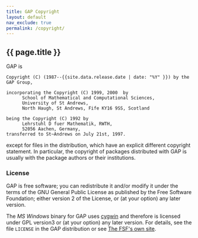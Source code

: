 ```yaml
---
title: GAP Copyright
layout: default
nav_exclude: true
permalink: /copyright/
---
```


## {{ page.title }}

GAP is

    Copyright (C) (1987--{{site.data.release.date | date: "%Y" }}) by the GAP Group,

    incorporating the Copyright (C) 1999, 2000  by
          School of Mathematical and Computational Sciences,
          University of St Andrews,
          North Haugh, St Andrews, Fife KY16 9SS, Scotland

    being the Copyright (C) 1992 by
          Lehrstuhl D fuer Mathematik, RWTH,
          52056 Aachen, Germany,
    transferred to St~Andrews on July 21st, 1997.

except for files in the distribution, which have an explicit different
copyright statement. In particular, the copyright of packages distributed
with GAP is usually with the package authors or their
institutions.


### License

<a name="free">GAP is free software</a>; you can
redistribute it and/or modify it under the terms of the GNU General Public
License as published by the Free Software Foundation; either version 2 of
the License, or (at your option) any later version.

The <em>MS Windows</em> binary for
GAP uses [cygwin](https://cygwin.com/)
and therefore is licensed under GPL version3 or (at your option) any later version.
For details, see
the file `LICENSE` in the GAP distribution or see
[The FSF's own site](https://www.gnu.org/licenses/gpl.html).
